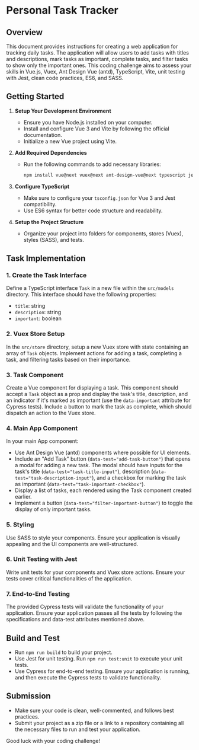 # Personal Task Tracker

## Overview

This document provides instructions for creating a web application for tracking daily tasks. The application will allow users to add tasks with titles and descriptions, mark tasks as important, complete tasks, and filter tasks to show only the important ones. This coding challenge aims to assess your skills in Vue.js, Vuex, Ant Design Vue (antd), TypeScript, Vite, unit testing with Jest, clean code practices, ES6, and SASS.

## Getting Started

1. **Setup Your Development Environment**
   - Ensure you have Node.js installed on your computer.
   - Install and configure Vue 3 and Vite by following the official documentation.
   - Initialize a new Vue project using Vite.

2. **Add Required Dependencies**
   - Run the following commands to add necessary libraries:
     ```bash
     npm install vue@next vuex@next ant-design-vue@next typescript jest sass
     ```

3. **Configure TypeScript**
   - Make sure to configure your `tsconfig.json` for Vue 3 and Jest compatibility.
   - Use ES6 syntax for better code structure and readability.

4. **Setup the Project Structure**
   - Organize your project into folders for components, stores (Vuex), styles (SASS), and tests.

## Task Implementation

### 1. Create the Task Interface
Define a TypeScript interface `Task` in a new file within the `src/models` directory. This interface should have the following properties:
   - `title`: string
   - `description`: string
   - `important`: boolean

### 2. Vuex Store Setup
In the `src/store` directory, setup a new Vuex store with state containing an array of `Task` objects. Implement actions for adding a task, completing a task, and filtering tasks based on their importance.

### 3. Task Component
Create a Vue component for displaying a task. This component should accept a `Task` object as a prop and display the task's title, description, and an indicator if it's marked as important (use the `data-important` attribute for Cypress tests). Include a button to mark the task as complete, which should dispatch an action to the Vuex store.

### 4. Main App Component
In your main App component:
   - Use Ant Design Vue (antd) components where possible for UI elements.
   - Include an "Add Task" button (`data-test="add-task-button"`) that opens a modal for adding a new task. The modal should have inputs for the task's title (`data-test="task-title-input"`), description (`data-test="task-description-input"`), and a checkbox for marking the task as important (`data-test="task-important-checkbox"`).
   - Display a list of tasks, each rendered using the Task component created earlier.
   - Implement a button (`data-test="filter-important-button"`) to toggle the display of only important tasks.

### 5. Styling
Use SASS to style your components. Ensure your application is visually appealing and the UI components are well-structured.

### 6. Unit Testing with Jest
Write unit tests for your components and Vuex store actions. Ensure your tests cover critical functionalities of the application.

### 7. End-to-End Testing
The provided Cypress tests will validate the functionality of your application. Ensure your application passes all the tests by following the specifications and data-test attributes mentioned above.

## Build and Test
- Run `npm run build` to build your project.
- Use Jest for unit testing. Run `npm run test:unit` to execute your unit tests.
- Use Cypress for end-to-end testing. Ensure your application is running, and then execute the Cypress tests to validate functionality.

## Submission
- Make sure your code is clean, well-commented, and follows best practices.
- Submit your project as a zip file or a link to a repository containing all the necessary files to run and test your application.

Good luck with your coding challenge!